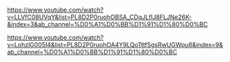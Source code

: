 https://www.youtube.com/watch?v=LLVfC08UVqY&list=PL8D2P0ruohOBSA_CDqJLflJ8FLJNe26K-&index=3&ab_channel=%D0%A1%D0%BB%D1%91%D1%80%D0%BC

https://www.youtube.com/watch?v=LohzlG005I4&list=PL8D2P0ruohOA4Y9LQoTttfSgsRwUGWpu6&index=9&ab_channel=%D0%A1%D0%BB%D1%91%D1%80%D0%BC

